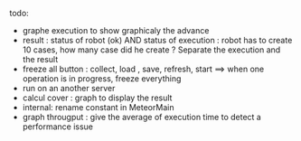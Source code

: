 
todo:
- graphe execution to show graphicaly the advance
- result : status of robot (ok) AND status of execution : robot has to create 10 cases, how many case did he create ? Separate the execution and the result
- freeze all button : collect, load , save, refresh, start ==> when one operation is in progress, freeze everything
- run on an another server
- calcul cover : graph to display the result
- internal: rename constant in MeteorMain 
- graph througput : give the average of execution time to detect a performance issue

